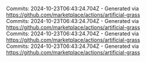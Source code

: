 Commits: 2024-10-23T06:43:24.704Z - Generated via https://github.com/marketplace/actions/artificial-grass
<br>
Commits: 2024-10-23T06:43:24.704Z - Generated via https://github.com/marketplace/actions/artificial-grass
<br>
Commits: 2024-10-23T06:43:24.704Z - Generated via https://github.com/marketplace/actions/artificial-grass
<br>
Commits: 2024-10-23T06:43:24.704Z - Generated via https://github.com/marketplace/actions/artificial-grass
<br>
